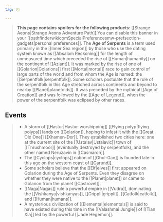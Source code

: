 ```yaml
---
tag: 🕛

---
```

> **This page contains spoilers for the following products**: [[Strange Aeons|Strange Aeons Adventure Path]].You can disable this banner in your [[pathfinderwikicomSpecialPreferencesmw-prefsection-gadgets|personal preferences]].
> The **Age of Serpents** is a term used primarily in the [[Inner Sea region]] by those who use the dating system known as [[Absalom Reckoning]] for the length of unmeasured time which preceded the rise of [[Human|humanity]] on the continent of [[Azlant]]. It was marked by the rise of one of [[Golarion|Golarions]] first [[Mortal|mortal]] race to gain control of large parts of the world and from whom the Age is named: the [[Serpentfolk|serpentfolk]]. Some scholars postulate that the rule of the serpentfolk in this Age stretched across continents and beyond to nearby [[Planet|planetoids]]. It was preceded by the mythical [[Age of Creation]] and was followed by the [[Age of Legend]], when the power of the serpentfolk was eclipsed by other races.


## Events

> - A storm of [[Hastur|Hastur-worshipping]] [[Flying polyp|flying polyps]] lands on [[Golarion]], hoping to infest it with the [[Great Old One]] [[Xhamen-Dor]]. They established two cities here: one at the current site of the [[Ustalav|Ustalavic]] town of [[Thrushmoor]] (eventually destroyed by serpentfolk), and the other named Neruzavin in [[Casmaron]].
> - The [[Cyclops|cyclops]] nation of [[Ghol-Gan]] is founded late in this age on the western coast of [[Garund]].
> - Some scholars believe that the [[Elf|elves]] first appeared on Golarion during the Age of Serpents. Even they disagree on whether they were native to the [[Planet|planet]] or came to Golarion from the planet [[Castrovel]].
> - [[Naga|Nagas]] rule a powerful empire in [[Vudra]], dominating the [[Vishkanya|vishkanyas]], [[Grippli|grippli]], [[Catfolk|catfolk]], and [[Human|humans]].
> - A mysterious civilization of [[Elemental|elementals]] is said to have existed during this time in the [[Valashmai Jungle]] of [[Tian Xia]] led by the powerful [[Jade Hegemon]].








